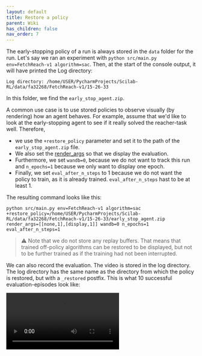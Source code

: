 ```yaml
---
layout: default
title: Restore a policy
parent: Wiki
has_children: false
nav_order: 7
---
```


The early-stopping policy of a run is always stored in the `data` folder for the run. Let's say we ran an experiment with `python src/main.py env=FetchReach-v1 algorithm=sac`. Then, at the start of the console output, it will have printed the Log directory:
```
Log directory: /home/USER/PycharmProjects/Scilab-RL/data/fa32268/FetchReach-v1/15-26-33
```
In this folder, we find the `early_stop_agent.zip`. 

A common use case is to use stored policies to observe visually (by rendering) how an agent behaves. For example, assume that we'd like to look at the early-stopping agent to see if it really solved the reacher-task well. Therefore, 
- we use the `+restore_policy` parameter and set it to the path of the `early_stop_agent.zip` file. 
- We also set the [render_args](Render-the-experiment) so that we display the evaluation.
- Furthermore, we set `wandb=0`, because we do not want to track this run and `n_epochs=1` because we only want to display one epoch. 
- Finally, we set `eval_after_n_steps` to 1 because we do not want the policy to train, as it is already trained. `eval_after_n_steps` hast to be at least 1.

The resulting command looks like this:
```
python src/main.py env=FetchReach-v1 algorithm=sac +restore_policy=/home/USER/PycharmProjects/Scilab-RL/data/fa32268/FetchReach-v1/15-26-33/early_stop_agent.zip render_args=[[none,1],[display,1]] wandb=0 n_epochs=1 eval_after_n_steps=1
```

> :warning: Note that we do not store any replay buffers. That means that trained off-policy algorithms can be restored to be displayed, but not to be further trained as if the training had not been interrupted.

We can also record the evaluation. The video is stored in the log directory. The log directory has the same name as the directory from which the policy is restored, but with a `_restored` postfix. This is what 10 successful evaluation-episodes look like:

![eval_0](uploads/30c9bcea5b30138b8acb7ed220fb3890/eval_0.mp4)
